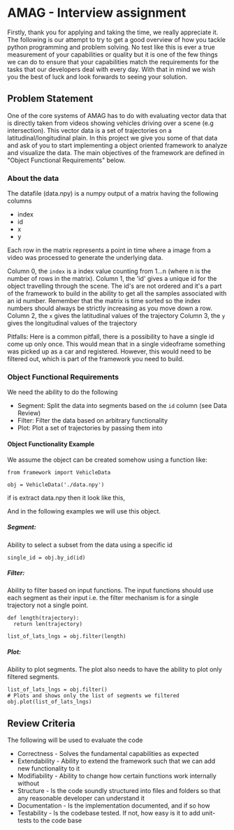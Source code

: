 # AMAG - Interview assignment
Firstly, thank you for applying and taking the time, we really appreciate it. The following is
our attempt to try to get a good overview of how you tackle python programming and problem solving.
No test like this is ever a true measurement of your capabilities or quality but it is one of the
few things we can do to ensure that your capabilities match the requirements for the tasks that
our developers deal with every day.
With that in mind we wish you the best of luck and look forwards to seeing your solution.

## Problem Statement
One of the core systems of AMAG has to do with evaluating vector data that is directly taken
from videos showing vehicles driving over a scene (e.g intersection). This vector data is
a set of trajectories on a latitudinal/longitudinal plain. In this project we give you some
of that data and ask of you to start implementing a object oriented framework to analyze
and visualize the data. The main objectives of the framework are defined in "Object Functional
Requirements" below.


### About the data
The datafile (data.npy) is a numpy output of a matrix having the following columns

- index
- id
- x
- y

Each row in the matrix represents a point in time where a image from a video was processed to
generate the underlying data.

Column 0, the `index` is a index value counting from 1...n (where n is the number of rows in the matrix).
Column 1, the 'id' gives a unique id for the object travelling through the scene. The id's are not
  ordered and it's a part of the framework to build in the ability to get all the samples associated
  with an id number. Remember that the matrix is time sorted so the index numbers should always be
  strictly increasing as you move down a row.
Column 2, the `x` gives the latitudinal values of the trajectory
Column 3, the `y` gives the longitudinal values of the trajectory


Pitfalls:
Here is a common pitfall, there is a possibility to have a single id come up only once. This would
mean that in a single videoframe something was picked up as a car and registered. However, this
would need to be filtered out, which is part of the framework you need to build.


### Object Functional Requirements
We need the ability to do the following

- Segment: Split the data into segments based on the `id` column (see Data Review)
- Filter: Filter the data based on arbitrary functionality
- Plot: Plot a set of trajectories by passing them into

#### Object Functionality Example
We assume the object can be created somehow using a function like:
```
from framework import VehicleData

obj = VehicleData('./data.npy')
```

if is extract data.npy then it look like this,

And in the following examples we will use this object.

##### Segment:
Ability to select a subset from the data using a specific id
```
single_id = obj.by_id(id)
```

##### Filter:
Ability to filter based on input functions. The input functions should use each segment as their
input i.e. the filter mechanism is for a single trajectory not a single point.
```
def length(trajectory):
  return len(trajectory)

list_of_lats_lngs = obj.filter(length)
```

##### Plot:
Ability to plot segments. The plot also needs to have the ability to plot only filtered
segments.
```
list_of_lats_lngs = obj.filter()
# Plots and shows only the list of segments we filtered
obj.plot(list_of_lats_lngs)
```


## Review Criteria
The following will be used to evaluate the code

- Correctness - Solves the fundamental capabilities as expected
- Extendability - Ability to extend the framework such that we can add new functionality to it
- Modifiability - Ability to change how certain functions work internally without
- Structure - Is the code soundly structured into files and folders so that any reasonable developer can understand it
- Documentation - Is the implementation documented, and if so how
- Testability - Is the codebase tested. If not, how easy is it to add unit-tests to the code base

